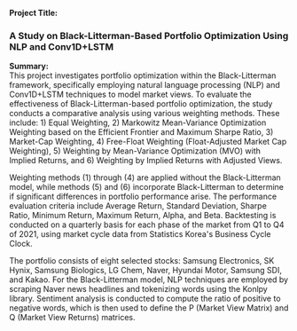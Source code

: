 **Project Title:**  
### A Study on Black-Litterman-Based Portfolio Optimization Using NLP and Conv1D+LSTM

**Summary:**  
This project investigates portfolio optimization within the Black-Litterman framework, specifically employing natural language processing (NLP) and Conv1D+LSTM techniques to model market views. To evaluate the effectiveness of Black-Litterman-based portfolio optimization, the study conducts a comparative analysis using various weighting methods. These include: 1) Equal Weighting, 2) Markowitz Mean-Variance Optimization Weighting based on the Efficient Frontier and Maximum Sharpe Ratio, 3) Market-Cap Weighting, 4) Free-Float Weighting (Float-Adjusted Market Cap Weighting), 5) Weighting by Mean-Variance Optimization (MVO) with Implied Returns, and 6) Weighting by Implied Returns with Adjusted Views. 

Weighting methods (1) through (4) are applied without the Black-Litterman model, while methods (5) and (6) incorporate Black-Litterman to determine if significant differences in portfolio performance arise. The performance evaluation criteria include Average Return, Standard Deviation, Sharpe Ratio, Minimum Return, Maximum Return, Alpha, and Beta. Backtesting is conducted on a quarterly basis for each phase of the market from Q1 to Q4 of 2021, using market cycle data from Statistics Korea's Business Cycle Clock.

The portfolio consists of eight selected stocks: Samsung Electronics, SK Hynix, Samsung Biologics, LG Chem, Naver, Hyundai Motor, Samsung SDI, and Kakao. For the Black-Litterman model, NLP techniques are employed by scraping Naver news headlines and tokenizing words using the Konlpy library. Sentiment analysis is conducted to compute the ratio of positive to negative words, which is then used to define the P (Market View Matrix) and Q (Market View Returns) matrices.
